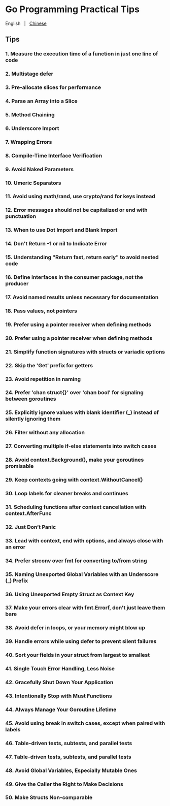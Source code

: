 # Go Programming Practical Tips

English &nbsp; | &nbsp; [Chinese](./README.zh-CN.md)

## Tips

### 1. Measure the execution time of a function in just one line of code

### 2. Multistage defer

### 3. Pre-allocate slices for performance

### 4. Parse an Array into a Slice

### 5. Method Chaining

### 6. Underscore Import

### 7. Wrapping Errors

### 8. Compile-Time Interface Verification

### 9. Avoid Naked Parameters

### 10. Umeric Separators

### 11. Avoid using math/rand, use crypto/rand for keys instead

### 12. Error messages should not be capitalized or end with punctuation

### 13. When to use Dot Import and Blank Import

### 14. Don't Return -1 or nil to Indicate Error

### 15. Understanding "Return fast, return early" to avoid nested code

### 16. Define interfaces in the consumer package, not the producer

### 17. Avoid named results unless necessary for documentation

### 18. Pass values, not pointers

### 19. Prefer using a pointer receiver when defining methods

### 20. Prefer using a pointer receiver when defining methods

### 21. Simplify function signatures with structs or variadic options

### 22. Skip the 'Get' prefix for getters

### 23. Avoid repetition in naming

### 24. Prefer 'chan struct{}' over 'chan bool' for signaling between goroutines

### 25. Explicitly ignore values with blank identifier (_) instead of silently ignoring them

### 26. Filter without any allocation

### 27. Converting multiple if-else statements into switch cases

### 28. Avoid context.Background(), make your goroutines promisable

### 29. Keep contexts going with context.WithoutCancel()

### 30. Loop labels for cleaner breaks and continues

### 31. Scheduling functions after context cancellation with context.AfterFunc

### 32. Just Don’t Panic

### 33. Lead with context, end with options, and always close with an error

### 34. Prefer strconv over fmt for converting to/from string

### 35. Naming Unexported Global Variables with an Underscore (_) Prefix

### 36. Using Unexported Empty Struct as Context Key

### 37. Make your errors clear with fmt.Errorf, don't just leave them bare

### 38. Avoid defer in loops, or your memory might blow up

### 39. Handle errors while using defer to prevent silent failures

### 40. Sort your fields in your struct from largest to smallest

### 41. Single Touch Error Handling, Less Noise

### 42. Gracefully Shut Down Your Application

### 43. Intentionally Stop with Must Functions

### 44. Always Manage Your Goroutine Lifetime

### 45. Avoid using break in switch cases, except when paired with labels

### 46. Table-driven tests, subtests, and parallel tests

### 47. Table-driven tests, subtests, and parallel tests

### 48. Avoid Global Variables, Especially Mutable Ones

### 49. Give the Caller the Right to Make Decisions

### 50. Make Structs Non-comparable
